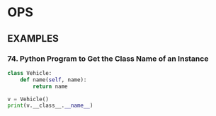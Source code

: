 # OPS

## EXAMPLES

### 74. Python Program to Get the Class Name of an Instance

```py title ="Example 1: Using __class__.__name__"
class Vehicle:
    def name(self, name):
        return name

v = Vehicle()
print(v.__class__.__name__)
```
